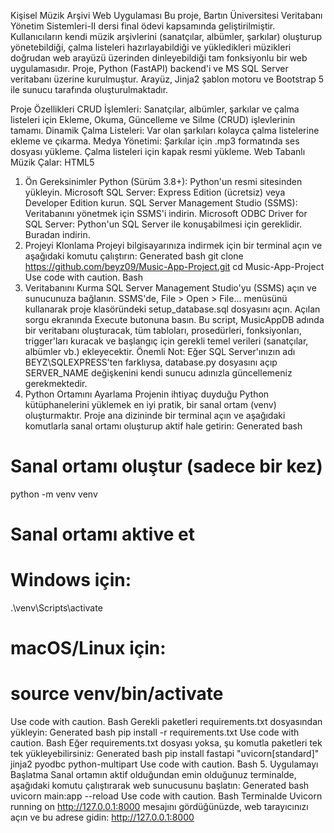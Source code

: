 Kişisel Müzik Arşivi Web Uygulaması
Bu proje, Bartın Üniversitesi Veritabanı Yönetim Sistemleri-II dersi final ödevi kapsamında geliştirilmiştir. Kullanıcıların kendi müzik arşivlerini (sanatçılar, albümler, şarkılar) oluşturup yönetebildiği, çalma listeleri hazırlayabildiği ve yükledikleri müzikleri doğrudan web arayüzü üzerinden dinleyebildiği tam fonksiyonlu bir web uygulamasıdır.
Proje, Python (FastAPI) backend'i ve MS SQL Server veritabanı üzerine kurulmuştur. Arayüz, Jinja2 şablon motoru ve Bootstrap 5 ile sunucu tarafında oluşturulmaktadır.
<!-- Buraya kendi uygulamanızın ekran görüntüsünün linkini koyabilirsiniz -->
Proje Özellikleri
CRUD İşlemleri: Sanatçılar, albümler, şarkılar ve çalma listeleri için Ekleme, Okuma, Güncelleme ve Silme (CRUD) işlevlerinin tamamı.
Dinamik Çalma Listeleri: Var olan şarkıları kolayca çalma listelerine ekleme ve çıkarma.
Medya Yönetimi:
Şarkılar için .mp3 formatında ses dosyası yükleme.
Çalma listeleri için kapak resmi yükleme.
Web Tabanlı Müzik Çalar: HTML5 <audio> elementi ile entegre, basit ve etkili bir müzik çalar.
Teknoloji Mimarisi:
Backend: Python 3.10 ve FastAPI
Frontend: Jinja2 Template Engine ve Bootstrap 5
Veritabanı: Microsoft SQL Server
Veritabanı Etkileşimi: pyodbc kütüphanesi ve Saklı Yordamlar (Stored Procedures)
Kurulum ve Çalıştırma Adımları
Bu projeyi yerel makinenizde çalıştırmak için aşağıdaki adımları izleyin.
1. Ön Gereksinimler
Python (Sürüm 3.8+): Python'un resmi sitesinden yükleyin.
Microsoft SQL Server: Express Edition (ücretsiz) veya Developer Edition kurun.
SQL Server Management Studio (SSMS): Veritabanını yönetmek için SSMS'i indirin.
Microsoft ODBC Driver for SQL Server: Python'un SQL Server ile konuşabilmesi için gereklidir. Buradan indirin.
2. Projeyi Klonlama
Projeyi bilgisayarınıza indirmek için bir terminal açın ve aşağıdaki komutu çalıştırın:
Generated bash
git clone https://github.com/beyz09/Music-App-Project.git
cd Music-App-Project
Use code with caution.
Bash
3. Veritabanını Kurma
SQL Server Management Studio'yu (SSMS) açın ve sunucunuza bağlanın.
SSMS'de, File > Open > File... menüsünü kullanarak proje klasöründeki setup_database.sql dosyasını açın.
Açılan sorgu ekranında Execute butonuna basın. Bu script, MusicAppDB adında bir veritabanı oluşturacak, tüm tabloları, prosedürleri, fonksiyonları, trigger'ları kuracak ve başlangıç için gerekli temel verileri (sanatçılar, albümler vb.) ekleyecektir.
Önemli Not: Eğer SQL Server'ınızın adı BEYZ\SQLEXPRESS'ten farklıysa, database.py dosyasını açıp SERVER_NAME değişkenini kendi sunucu adınızla güncellemeniz gerekmektedir.
4. Python Ortamını Ayarlama
Projenin ihtiyaç duyduğu Python kütüphanelerini yüklemek en iyi pratik, bir sanal ortam (venv) oluşturmaktır.
Proje ana dizininde bir terminal açın ve aşağıdaki komutlarla sanal ortamı oluşturup aktif hale getirin:
Generated bash
# Sanal ortamı oluştur (sadece bir kez)
python -m venv venv

# Sanal ortamı aktive et
# Windows için:
.\venv\Scripts\activate
# macOS/Linux için:
# source venv/bin/activate
Use code with caution.
Bash
Gerekli paketleri requirements.txt dosyasından yükleyin:
Generated bash
pip install -r requirements.txt
Use code with caution.
Bash
Eğer requirements.txt dosyası yoksa, şu komutla paketleri tek tek yükleyebilirsiniz:
Generated bash
pip install fastapi "uvicorn[standard]" jinja2 pyodbc python-multipart
Use code with caution.
Bash
5. Uygulamayı Başlatma
Sanal ortamın aktif olduğundan emin olduğunuz terminalde, aşağıdaki komutu çalıştırarak web sunucusunu başlatın:
Generated bash
uvicorn main:app --reload
Use code with caution.
Bash
Terminalde Uvicorn running on http://127.0.0.1:8000 mesajını gördüğünüzde, web tarayıcınızı açın ve bu adrese gidin:
http://127.0.0.1:8000
